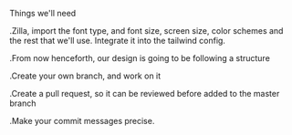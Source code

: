 Things we'll need

  .Zilla, import the font type, and font size, screen size, color schemes and the rest that we'll use. Integrate it into the tailwind config.

  .From now henceforth, our design is going to be following a structure

  .Create your own branch, and work on it

  .Create a pull request, so it can be reviewed before added to the master branch

  .Make your commit messages precise.
